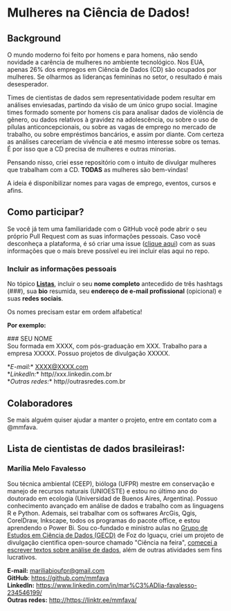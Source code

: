 # Mulheres na Ciência de Dados! 

## Background
O mundo moderno foi feito por homens e para homens, não sendo novidade a carência de mulheres no ambiente tecnológico.  Nos EUA, apenas 26% dos empregos em Ciência de Dados (CD) são ocupados por mulheres. Se olharmos as lideranças femininas no setor, o resultado é mais desesperador. 

Times de cientistas de dados sem representatividade podem resultar em análises enviesadas, partindo da visão de um único grupo social. Imagine times formado somente por homens cis para analisar dados de violência de gênero, ou dados relativos à gravidez na adolescência, ou sobre o uso de pílulas anticoncepcionais, ou sobre as vagas de emprego no mercado de trabalho, ou sobre empréstimos bancários, e assim por diante. Com certeza as análises careceriam de vivência e até mesmo interesse sobre os temas. É por isso que a CD precisa de mulheres e outras minorias. 

Pensando nisso, criei esse repositório com o intuito de divulgar mulheres que trabalham com a CD. 
**TODAS** as mulheres são bem-vindas! 

A ideia é disponibilizar nomes para vagas de emprego, eventos, cursos e afins. 

## Como participar?
Se você já tem uma familiaridade com o GitHub você pode abrir o seu próprio Pull Request com as suas informações pessoais. Caso você desconheça a plataforma, é só criar uma issue ([clique aqui](https://github.com/mmfava/mulheres_cienciadedados/issues/new)) com as suas informações que o mais breve possível eu irei incluir elas aqui no repo. 

### Incluir as informações pessoais

No tópico [**Listas**](https://github.com/mmfava/mulheres_cienciadedados/blob/master/README.md#lista), incluir o seu **nome completo** antecedido de três hashtags (###), sua **bio** resumida, seu **endereço de e-mail profissional** (opicional) e suas **redes sociais**. <br />

Os nomes precisam estar em ordem alfabetica!

**Por exemplo:**

\### SEU NOME <br />
Sou formada em XXXX, com pós-graduação em XXX. Trabalho para a empresa XXXXX. Possuo projetos de divulgação XXXXX. <br />

\**E-mail:** XXXX@XXXX.com <br />
\**LinkedIn:**  http//xxx.linkedin.com.br <br />
\**Outras redes:** http//outrasredes.com.br <br />

## Colaboradores
Se mais alguém quiser ajudar a manter o projeto, entre em contato com a @mmfava. 

## Lista de cientistas de dados brasileiras!:

### Marília Melo Favalesso
Sou técnica ambiental (CEEP), bióloga (UFPR) mestre em conservação e manejo de recursos naturais (UNIOESTE) e estou no último ano do doutorado em ecologia (Universidad de
Buenos Aires, Argentina). Possuo conhecimento avançado em análise de dados e trabalho com as linguagens R e Python. Ademais, sei trabalhar com os softwares ArcGis, Qgis, CorelDraw, Inkscape, todos os programas do pacote office, e estou aprendendo o Power Bi. Sou co-fundado e ministro aulas no [Grupo de Estudos em Ciência de Dados (GECD)](https://github.com/gecdfoz/GECD) de Foz do Iguaçu, criei um projeto de divulgação cientifica open-source chamado "Ciência na feira", [comecei a escrever textos sobre análise de dados](https://medium.com/@mmfava), além de outras atividades sem fins lucrativos. <br />

**E-mail:** mariliabioufpr@gmail.com <br />
**GitHub**: <https://github.com/mmfava> <br />
**LinkedIn:** <https://www.linkedin.com/in/mar%C3%ADlia-favalesso-234546199/> <br />
**Outras redes:** <http://https://linktr.ee/mmfava/>






 


